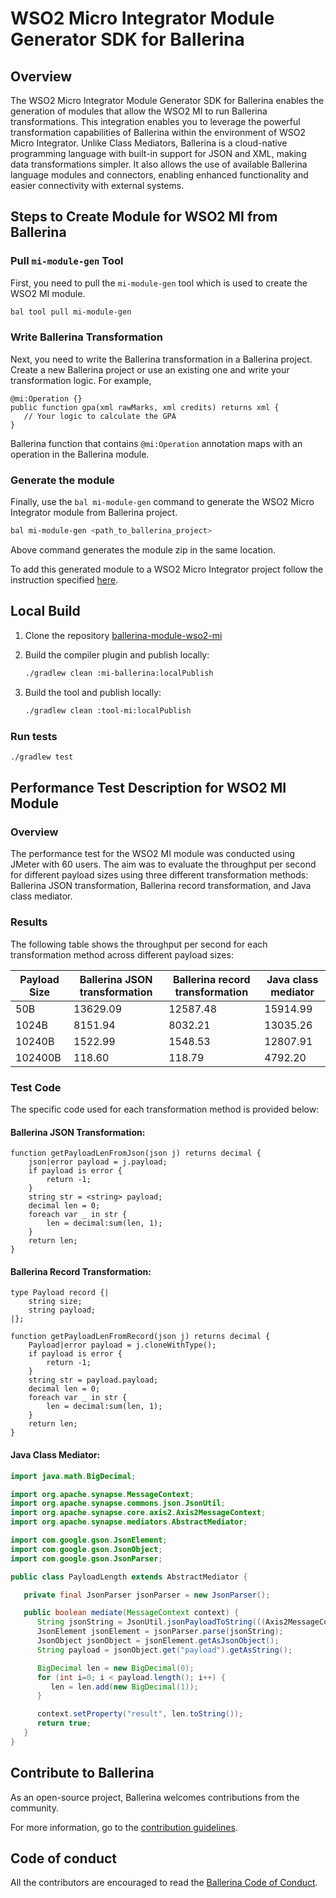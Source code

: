 # WSO2 Micro Integrator Module Generator SDK for Ballerina

## Overview

The WSO2 Micro Integrator Module Generator SDK for Ballerina enables the generation of modules that allow the WSO2 MI to run Ballerina transformations.
This integration enables you to leverage the powerful transformation capabilities of Ballerina within
the environment of WSO2 Micro Integrator. Unlike Class Mediators, Ballerina is a cloud-native programming language with 
built-in support for JSON and XML, making data transformations simpler. It also allows the use of available Ballerina language 
modules and connectors, enabling enhanced functionality and easier connectivity with external systems.

## Steps to Create Module for WSO2 MI from Ballerina

### Pull `mi-module-gen` Tool

First, you need to pull the `mi-module-gen` tool which is used to create the WSO2 MI module.

```bash
bal tool pull mi-module-gen
```

### Write Ballerina Transformation

Next, you need to write the Ballerina transformation in a Ballerina project.
Create a new Ballerina project or use an existing one and write your transformation logic.
For example,

```
@mi:Operation {}
public function gpa(xml rawMarks, xml credits) returns xml {
   // Your logic to calculate the GPA
}
```

Ballerina function that contains `@mi:Operation` annotation maps with an operation in the Ballerina module.

### Generate the module

Finally, use the `bal mi-module-gen` command to generate the WSO2 Micro Integrator module from Ballerina project.

```bash
bal mi-module-gen <path_to_ballerina_project>
```

Above command generates the module zip in the same location.

To add this generated module to a WSO2 Micro Integrator project follow the instruction specified [here](https://mi.docs.wso2.com/en/latest/develop/creating-artifacts/adding-connectors/).

## Local Build

1. Clone the repository [ballerina-module-wso2-mi](https://github.com/wso2-extensions/ballerina-module-wso2-mi.git)

2. Build the compiler plugin and publish locally:

   ```bash
   ./gradlew clean :mi-ballerina:localPublish
   ```

3. Build the tool and publish locally:

   ```bash
   ./gradlew clean :tool-mi:localPublish 
   ```

### Run tests

   ```bash
   ./gradlew test
   ```

## Performance Test Description for WSO2 MI Module

### Overview

The performance test for the WSO2 MI module was conducted using JMeter with 60 users. 
The aim was to evaluate the throughput per second for different payload sizes using 
three different transformation methods: Ballerina JSON transformation, Ballerina record transformation, 
and Java class mediator.

### Results

The following table shows the throughput per second for each transformation method across different payload sizes:

| Payload Size | Ballerina JSON transformation | Ballerina record transformation | Java class mediator |
|--------------|-------------------------------|---------------------------------|---------------------|
| 50B          | 13629.09                      | 12587.48                        | 15914.99            |
| 1024B        | 8151.94                       | 8032.21                         | 13035.26            |
| 10240B       | 1522.99                       | 1548.53                         | 12807.91            |
| 102400B      | 118.60                        | 118.79                          | 4792.20             |

### Test Code
The specific code used for each transformation method is provided below:

#### Ballerina JSON Transformation:

```ballerina
function getPayloadLenFromJson(json j) returns decimal {
    json|error payload = j.payload;
    if payload is error {
        return -1;
    }
    string str = <string> payload;
    decimal len = 0;
    foreach var _ in str {
        len = decimal:sum(len, 1);
    }
    return len;
}
```

#### Ballerina Record Transformation:

```ballerina
type Payload record {|
    string size;
    string payload;
|};

function getPayloadLenFromRecord(json j) returns decimal {
    Payload|error payload = j.cloneWithType();
    if payload is error {
        return -1;
    }
    string str = payload.payload;
    decimal len = 0;
    foreach var _ in str {
        len = decimal:sum(len, 1);
    }
    return len;
}
```

#### Java Class Mediator:

```Java
import java.math.BigDecimal;

import org.apache.synapse.MessageContext;
import org.apache.synapse.commons.json.JsonUtil;
import org.apache.synapse.core.axis2.Axis2MessageContext;
import org.apache.synapse.mediators.AbstractMediator;

import com.google.gson.JsonElement;
import com.google.gson.JsonObject;
import com.google.gson.JsonParser;

public class PayloadLength extends AbstractMediator {

   private final JsonParser jsonParser = new JsonParser();

   public boolean mediate(MessageContext context) {
      String jsonString = JsonUtil.jsonPayloadToString(((Axis2MessageContext) context).getAxis2MessageContext());
      JsonElement jsonElement = jsonParser.parse(jsonString);
      JsonObject jsonObject = jsonElement.getAsJsonObject();
      String payload = jsonObject.get("payload").getAsString();

      BigDecimal len = new BigDecimal(0);
      for (int i=0; i < payload.length(); i++) {
         len = len.add(new BigDecimal(1));
      }

      context.setProperty("result", len.toString());
      return true;
   }
}
```

## Contribute to Ballerina

As an open-source project, Ballerina welcomes contributions from the community.

For more information, go to the [contribution guidelines](https://github.com/ballerina-platform/ballerina-lang/blob/master/CONTRIBUTING.md).

## Code of conduct

All the contributors are encouraged to read the [Ballerina Code of Conduct](https://ballerina.io/code-of-conduct).
